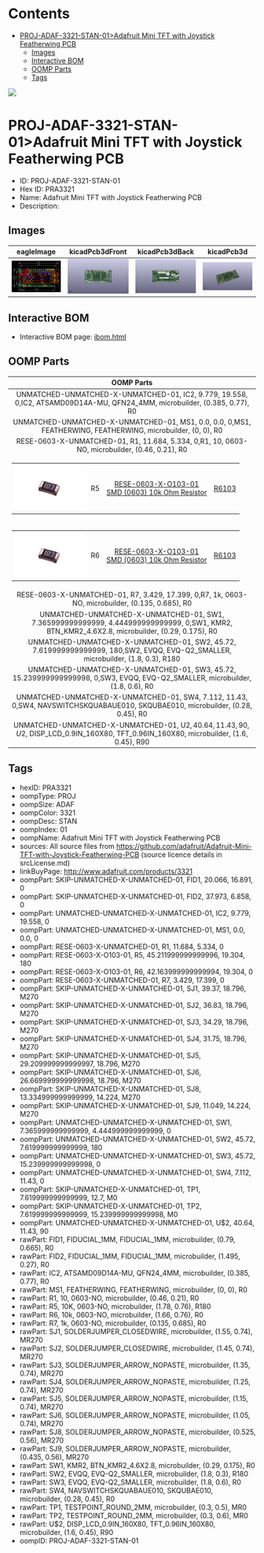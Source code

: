 



Contents
========

* [PROJ-ADAF-3321-STAN-01>Adafruit Mini TFT with Joystick Featherwing PCB](#proj-adaf-3321-stan-01adafruit-mini-tft-with-joystick-featherwing-pcb)
	* [Images](#images)
	* [Interactive BOM](#interactive-bom)
	* [OOMP Parts](#oomp-parts)
	* [Tags](#tags)
  
![][im]
# PROJ-ADAF-3321-STAN-01>Adafruit Mini TFT with Joystick Featherwing PCB

- ID: PROJ-ADAF-3321-STAN-01
- Hex ID: PRA3321
- Name: Adafruit Mini TFT with Joystick Featherwing PCB
- Description: 

## Images
  
  

|eagleImage|kicadPcb3dFront|kicadPcb3dBack|kicadPcb3d|
| :---: | :---: | :---: | :---: |
|[![eagleImage](eagleImage_140.png)](eagleImage_600.png)|[![kicadPcb3dFront](kicadPcb3dFront_140.png)](kicadPcb3dFront_600.png)|[![kicadPcb3dBack](kicadPcb3dBack_140.png)](kicadPcb3dBack_600.png)|[![kicadPcb3d](kicadPcb3d_140.png)](kicadPcb3d_600.png)|

## Interactive BOM

- Interactive BOM page: [ibom.html](kicad/bom/ibom.html)

## OOMP Parts
  

|OOMP Parts|
| :---: |
|UNMATCHED-UNMATCHED-X-UNMATCHED-01, IC2, 9.779, 19.558, 0,IC2, ATSAMD09D14A-MU, QFN24_4MM, microbuilder, (0.385, 0.77), R0|
|UNMATCHED-UNMATCHED-X-UNMATCHED-01, MS1, 0.0, 0.0, 0,MS1, FEATHERWING, FEATHERWING, microbuilder, (0, 0), R0|
|RESE-0603-X-UNMATCHED-01, R1, 11.684, 5.334, 0,R1, 10, 0603-NO, microbuilder, (0.46, 0.21), R0|
|<table><tr><td>![RESE-0603-X-O103-01](https://raw.githubusercontent.com/oomlout/oomlout_OOMP_parts/main/RESE-0603-X-O103-01/image_140.jpg)</td><td> R5</td><td>[RESE-0603-X-O103-01<br>SMD (0603) 10k Ohm Resistor](https://github.com/oomlout/oomlout_OOMP_parts/tree/main/RESE-0603-X-O103-01/)</td><td>[R6103](https://github.com/oomlout/oomlout_OOMP_parts/tree/main/RESE-0603-X-O103-01/)</td></tr></table>|
|<table><tr><td>![RESE-0603-X-O103-01](https://raw.githubusercontent.com/oomlout/oomlout_OOMP_parts/main/RESE-0603-X-O103-01/image_140.jpg)</td><td> R6</td><td>[RESE-0603-X-O103-01<br>SMD (0603) 10k Ohm Resistor](https://github.com/oomlout/oomlout_OOMP_parts/tree/main/RESE-0603-X-O103-01/)</td><td>[R6103](https://github.com/oomlout/oomlout_OOMP_parts/tree/main/RESE-0603-X-O103-01/)</td></tr></table>|
|RESE-0603-X-UNMATCHED-01, R7, 3.429, 17.399, 0,R7, 1k, 0603-NO, microbuilder, (0.135, 0.685), R0|
|UNMATCHED-UNMATCHED-X-UNMATCHED-01, SW1, 7.365999999999999, 4.444999999999999, 0,SW1, KMR2, BTN_KMR2_4.6X2.8, microbuilder, (0.29, 0.175), R0|
|UNMATCHED-UNMATCHED-X-UNMATCHED-01, SW2, 45.72, 7.619999999999999, 180,SW2, EVQQ, EVQ-Q2_SMALLER, microbuilder, (1.8, 0.3), R180|
|UNMATCHED-UNMATCHED-X-UNMATCHED-01, SW3, 45.72, 15.239999999999998, 0,SW3, EVQQ, EVQ-Q2_SMALLER, microbuilder, (1.8, 0.6), R0|
|UNMATCHED-UNMATCHED-X-UNMATCHED-01, SW4, 7.112, 11.43, 0,SW4, NAVSWITCHSKQUABAUE010, SKQUBAE010, microbuilder, (0.28, 0.45), R0|
|UNMATCHED-UNMATCHED-X-UNMATCHED-01, U$2, 40.64, 11.43, 90,U$2, DISP_LCD_0.9IN_160X80, TFT_0.96IN_160X80, microbuilder, (1.6, 0.45), R90|

## Tags

- hexID: PRA3321
- oompType: PROJ
- oompSize: ADAF
- oompColor: 3321
- oompDesc: STAN
- oompIndex: 01
- oompName: Adafruit Mini TFT with Joystick Featherwing PCB
- sources: All source files from https://github.com/adafruit/Adafruit-Mini-TFT-with-Joystick-Featherwing-PCB (source licence details in srcLicense.md)
- linkBuyPage: http://www.adafruit.com/products/3321
- oompPart: SKIP-UNMATCHED-X-UNMATCHED-01, FID1, 20.066, 16.891, 0
- oompPart: SKIP-UNMATCHED-X-UNMATCHED-01, FID2, 37.973, 6.858, 0
- oompPart: UNMATCHED-UNMATCHED-X-UNMATCHED-01, IC2, 9.779, 19.558, 0
- oompPart: UNMATCHED-UNMATCHED-X-UNMATCHED-01, MS1, 0.0, 0.0, 0
- oompPart: RESE-0603-X-UNMATCHED-01, R1, 11.684, 5.334, 0
- oompPart: RESE-0603-X-O103-01, R5, 45.211999999999996, 19.304, 180
- oompPart: RESE-0603-X-O103-01, R6, 42.163999999999994, 19.304, 0
- oompPart: RESE-0603-X-UNMATCHED-01, R7, 3.429, 17.399, 0
- oompPart: SKIP-UNMATCHED-X-UNMATCHED-01, SJ1, 39.37, 18.796, M270
- oompPart: SKIP-UNMATCHED-X-UNMATCHED-01, SJ2, 36.83, 18.796, M270
- oompPart: SKIP-UNMATCHED-X-UNMATCHED-01, SJ3, 34.29, 18.796, M270
- oompPart: SKIP-UNMATCHED-X-UNMATCHED-01, SJ4, 31.75, 18.796, M270
- oompPart: SKIP-UNMATCHED-X-UNMATCHED-01, SJ5, 29.209999999999997, 18.796, M270
- oompPart: SKIP-UNMATCHED-X-UNMATCHED-01, SJ6, 26.669999999999998, 18.796, M270
- oompPart: SKIP-UNMATCHED-X-UNMATCHED-01, SJ8, 13.334999999999999, 14.224, M270
- oompPart: SKIP-UNMATCHED-X-UNMATCHED-01, SJ9, 11.049, 14.224, M270
- oompPart: UNMATCHED-UNMATCHED-X-UNMATCHED-01, SW1, 7.365999999999999, 4.444999999999999, 0
- oompPart: UNMATCHED-UNMATCHED-X-UNMATCHED-01, SW2, 45.72, 7.619999999999999, 180
- oompPart: UNMATCHED-UNMATCHED-X-UNMATCHED-01, SW3, 45.72, 15.239999999999998, 0
- oompPart: UNMATCHED-UNMATCHED-X-UNMATCHED-01, SW4, 7.112, 11.43, 0
- oompPart: SKIP-UNMATCHED-X-UNMATCHED-01, TP1, 7.619999999999999, 12.7, M0
- oompPart: SKIP-UNMATCHED-X-UNMATCHED-01, TP2, 7.619999999999999, 15.239999999999998, M0
- oompPart: UNMATCHED-UNMATCHED-X-UNMATCHED-01, U$2, 40.64, 11.43, 90
- rawPart: FID1, FIDUCIAL_1MM, FIDUCIAL_1MM, microbuilder, (0.79, 0.665), R0
- rawPart: FID2, FIDUCIAL_1MM, FIDUCIAL_1MM, microbuilder, (1.495, 0.27), R0
- rawPart: IC2, ATSAMD09D14A-MU, QFN24_4MM, microbuilder, (0.385, 0.77), R0
- rawPart: MS1, FEATHERWING, FEATHERWING, microbuilder, (0, 0), R0
- rawPart: R1, 10, 0603-NO, microbuilder, (0.46, 0.21), R0
- rawPart: R5, 10K, 0603-NO, microbuilder, (1.78, 0.76), R180
- rawPart: R6, 10k, 0603-NO, microbuilder, (1.66, 0.76), R0
- rawPart: R7, 1k, 0603-NO, microbuilder, (0.135, 0.685), R0
- rawPart: SJ1, SOLDERJUMPER_CLOSEDWIRE, microbuilder, (1.55, 0.74), MR270
- rawPart: SJ2, SOLDERJUMPER_CLOSEDWIRE, microbuilder, (1.45, 0.74), MR270
- rawPart: SJ3, SOLDERJUMPER_ARROW_NOPASTE, microbuilder, (1.35, 0.74), MR270
- rawPart: SJ4, SOLDERJUMPER_ARROW_NOPASTE, microbuilder, (1.25, 0.74), MR270
- rawPart: SJ5, SOLDERJUMPER_ARROW_NOPASTE, microbuilder, (1.15, 0.74), MR270
- rawPart: SJ6, SOLDERJUMPER_ARROW_NOPASTE, microbuilder, (1.05, 0.74), MR270
- rawPart: SJ8, SOLDERJUMPER_ARROW_NOPASTE, microbuilder, (0.525, 0.56), MR270
- rawPart: SJ9, SOLDERJUMPER_ARROW_NOPASTE, microbuilder, (0.435, 0.56), MR270
- rawPart: SW1, KMR2, BTN_KMR2_4.6X2.8, microbuilder, (0.29, 0.175), R0
- rawPart: SW2, EVQQ, EVQ-Q2_SMALLER, microbuilder, (1.8, 0.3), R180
- rawPart: SW3, EVQQ, EVQ-Q2_SMALLER, microbuilder, (1.8, 0.6), R0
- rawPart: SW4, NAVSWITCHSKQUABAUE010, SKQUBAE010, microbuilder, (0.28, 0.45), R0
- rawPart: TP1, TESTPOINT_ROUND_2MM, microbuilder, (0.3, 0.5), MR0
- rawPart: TP2, TESTPOINT_ROUND_2MM, microbuilder, (0.3, 0.6), MR0
- rawPart: U$2, DISP_LCD_0.9IN_160X80, TFT_0.96IN_160X80, microbuilder, (1.6, 0.45), R90
- oompID: PROJ-ADAF-3321-STAN-01



[im]: kicadPcb3d_450.png
